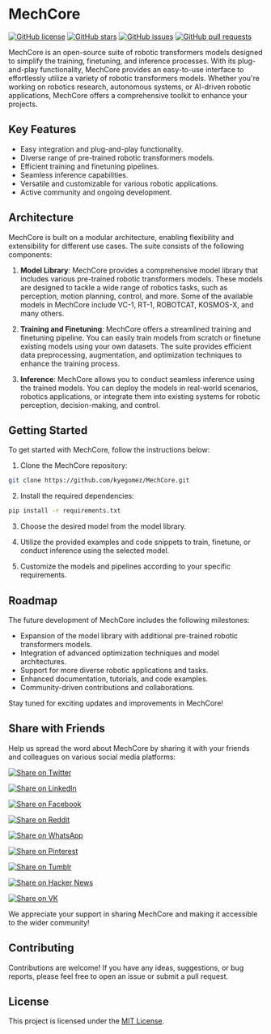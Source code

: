 # MechCore

[![GitHub license](https://img.shields.io/github/license/kyegomez/MechCore)](https://github.com/kyegomez/MechCore/blob/main/LICENSE)
[![GitHub stars](https://img.shields.io/github/stars/kyegomez/MechCore)](https://github.com/kyegomez/MechCore/stargazers)
[![GitHub issues](https://img.shields.io/github/issues/kyegomez/MechCore)](https://github.com/kyegomez/MechCore/issues)
[![GitHub pull requests](https://img.shields.io/github/issues-pr/kyegomez/MechCore)](https://github.com/kyegomez/MechCore/pulls)

MechCore is an open-source suite of robotic transformers models designed to simplify the training, finetuning, and inference processes. With its plug-and-play functionality, MechCore provides an easy-to-use interface to effortlessly utilize a variety of robotic transformers models. Whether you're working on robotics research, autonomous systems, or AI-driven robotic applications, MechCore offers a comprehensive toolkit to enhance your projects.

## Key Features

- Easy integration and plug-and-play functionality.
- Diverse range of pre-trained robotic transformers models.
- Efficient training and finetuning pipelines.
- Seamless inference capabilities.
- Versatile and customizable for various robotic applications.
- Active community and ongoing development.

## Architecture

MechCore is built on a modular architecture, enabling flexibility and extensibility for different use cases. The suite consists of the following components:

1. **Model Library**: MechCore provides a comprehensive model library that includes various pre-trained robotic transformers models. These models are designed to tackle a wide range of robotics tasks, such as perception, motion planning, control, and more. Some of the available models in MechCore include VC-1, RT-1, ROBOTCAT, KOSMOS-X, and many others.

2. **Training and Finetuning**: MechCore offers a streamlined training and finetuning pipeline. You can easily train models from scratch or finetune existing models using your own datasets. The suite provides efficient data preprocessing, augmentation, and optimization techniques to enhance the training process.

3. **Inference**: MechCore allows you to conduct seamless inference using the trained models. You can deploy the models in real-world scenarios, robotics applications, or integrate them into existing systems for robotic perception, decision-making, and control.

## Getting Started

To get started with MechCore, follow the instructions below:

1. Clone the MechCore repository:

```bash
git clone https://github.com/kyegomez/MechCore.git
```

2. Install the required dependencies:

```bash
pip install -r requirements.txt
```

3. Choose the desired model from the model library.

4. Utilize the provided examples and code snippets to train, finetune, or conduct inference using the selected model.

5. Customize the models and pipelines according to your specific requirements.

## Roadmap

The future development of MechCore includes the following milestones:

- Expansion of the model library with additional pre-trained robotic transformers models.
- Integration of advanced optimization techniques and model architectures.
- Support for more diverse robotic applications and tasks.
- Enhanced documentation, tutorials, and code examples.
- Community-driven contributions and collaborations.

Stay tuned for exciting updates and improvements in MechCore!

## Share with Friends

Help us spread the word about MechCore by sharing it with your friends and colleagues on various social media platforms:

[![Share on Twitter](https://img.shields.io/twitter/url?url=https%3A%2F%2Fgithub.com%2Fkyegomez%2FMechCore)](https://twitter.com/intent/tweet?text=Check%20out%20MechCore%2C%20an%20open-source%20suite%20of%20robotic%20transformers%20models%20for%20training%2C%20finetuning%2C%20and%20inference%20in%20robotics%20applications.%20%23MechCore%20%23OpenSource%20%23Robotics%20%23AI%20%23MachineLearning&url=https%3A%2F%2Fgithub.com%2Fkyegomez%2FMechCore)

[![Share on LinkedIn](https://img.shields.io/badge/Share%20on-LinkedIn-blue)](https://www.linkedin.com/shareArticle?mini=true&url=https%3A%2F%2Fgithub.com%2Fkyegomez%2FMechCore&title=MechCore%20-%20Open-Source%20Suite%20of%20Robotic%20Transformers%20Models&summary=Check%20out%20MechCore%2C%20an%20open-source%20suite%20of%20robotic%20transformers%20models%20for%20training%2C%20finetuning%2C%20and%20inference%20in%20robotics%20applications.&source=)

[![Share on Facebook](https://img.shields.io/badge/Share%20on-Facebook-blue)](https://www.facebook.com/sharer.php?u=https%3A%2F%2Fgithub.com%2Fkyegomez%2FMechCore&t=MechCore%20-%20Open-Source%20Suite%20of%20Robotic%20Transformers%20Models)

[![Share on Reddit](https://img.shields.io/badge/Share%20on-Reddit-orange)](https://www.reddit.com/submit?url=https%3A%2F%2Fgithub.com%2Fkyegomez%2FMechCore&title=MechCore%20-%20Open-Source%20Suite%20of%20Robotic%20Transformers%20Models)

[![Share on WhatsApp](https://img.shields.io/badge/Share%20on-WhatsApp-green)](https://wa.me/?text=Check%20out%20MechCore%2C%20an%20open-source%20suite%20of%20robotic%20transformers%20models%20for%20training%2C%20finetuning%2C%20and%20inference%20in%20robotics%20applications.%0A%0AGitHub%20Repository%3A%20https%3A%2F%2Fgithub.com%2Fkyegomez%2FMechCore)


[![Share on Pinterest](https://img.shields.io/badge/Share%20on-Pinterest-red)](https://www.pinterest.com/pin/create/button/?url=https%3A%2F%2Fgithub.com%2Fkyegomez%2FMechCore&media=&description=MechCore%20-%20Open-Source%20Suite%20of%20Robotic%20Transformers%20Models)

[![Share on Tumblr](https://img.shields.io/badge/Share%20on-Tumblr-blue)](https://www.tumblr.com/share/link?url=https%3A%2F%2Fgithub.com%2Fkyegomez%2FMechCore&name=MechCore%20-%20Open-Source%20Suite%20of%20Robotic%20Transformers%20Models&description=Check%20out%20MechCore%2C%20an%20open-source%20suite%20of%20robotic%20transformers%20models%20for%20training%2C%20finetuning%2C%20and%20inference%20in%20robotics%20applications.)

[![Share on Hacker News](https://img.shields.io/badge/Share%20on-Hacker%20News-orange)](https://news.ycombinator.com/submitlink?u=https%3A%2F%2Fgithub.com%2Fkyegomez%2FMechCore&t=MechCore%20-%20Open-Source%20Suite%20of%20Robotic%20Transformers%20Models)

[![Share on VK](https://img.shields.io/badge/Share%20on-VK-blue)](https://vk.com/share.php?url=https%3A%2F%2Fgithub.com%2Fkyegomez%2FMechCore&title=MechCore%20-%20Open-Source%20Suite%20of%20Robotic%20Transformers%20Models)

We appreciate your support in sharing MechCore and making it accessible to the wider community!

## Contributing

Contributions are welcome! If you have any ideas, suggestions, or bug reports, please feel free to open an issue or submit a pull request.

## License

This project is licensed under the [MIT License](https://github.com/kyegomez/MechCore/blob/main/LICENSE).
